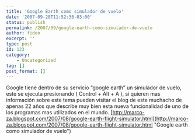 ```yaml
---
title: 'Google Earth como simulador de vuelo'
date: '2007-09-28T11:52:36-03:00'
status: publish
permalink: /2007/09/google-earth-como-simulador-de-vuelo
author: fideo
excerpt: ''
type: post
id: 123
category:
    - Uncategorized
tag: []
post_format: []
---
```

Google tiene dentro de su servicio “google earth” un simulador de vuelo, este se ejecuta presionando ( Control + Alt + A ), si quieren mas información sobre este tema pueden visitar el blog de este muchacho de apenas 22 años que describe muy bien esta nueva funcionalidad de uno de los programas mas utilizados en el mundo. [http://marco-za.blogspot.com/2007/08/google-earth-flight-simulator.html](http://marco-za.blogspot.com/2007/08/google-earth-flight-simulator.html "Google earth como simulador de vuelo")